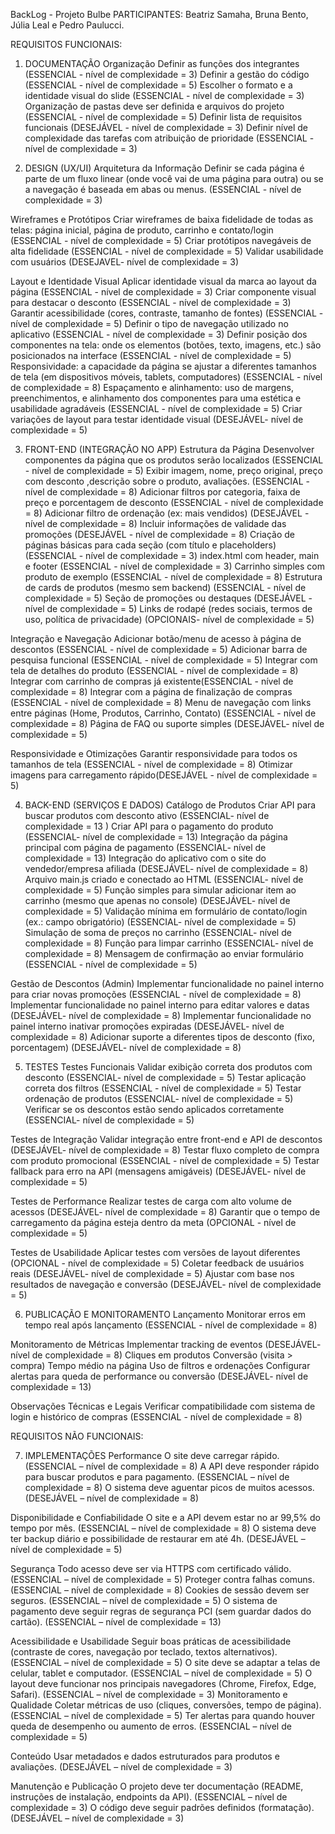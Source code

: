 BackLog - Projeto Bulbe
PARTICIPANTES: Beatriz Samaha, Bruna Bento, Júlia Leal e Pedro Paulucci.


REQUISITOS FUNCIONAIS:


1. DOCUMENTAÇÃO
Organização
    Definir as funções dos integrantes (ESSENCIAL - nível de complexidade = 3)
    Definir a gestão do código (ESSENCIAL - nível de complexidade = 5)
    Escolher o formato e a identidade visual do slide (ESSENCIAL - nível de complexidade = 3)
    Organização de pastas deve ser definida e arquivos do projeto (ESSENCIAL - nível de complexidade = 5)
    Definir lista de requisitos funcionais (DESEJÁVEL - nível de complexidade = 3)
    Definir nível de complexidade das tarefas com atribuição de prioridade (ESSENCIAL - nível de complexidade = 3)


2. DESIGN (UX/UI)
Arquitetura da Informação
    Definir se cada página é parte de um fluxo linear (onde você vai de uma página para outra) ou se a navegação é baseada em abas ou menus. (ESSENCIAL - nível de complexidade = 3)

Wireframes e Protótipos
    Criar wireframes de baixa fidelidade de todas as telas: página inicial, página de produto, carrinho e contato/login (ESSENCIAL - nível de complexidade = 5)
    Criar protótipos navegáveis de alta fidelidade (ESSENCIAL - nível de complexidade = 5)
    Validar usabilidade com usuários (DESEJAVEL- nível de complexidade = 3)

Layout e Identidade Visual
    Aplicar identidade visual da marca ao layout da página (ESSENCIAL - nível de complexidade = 3)
    Criar componente visual para destacar o desconto (ESSENCIAL - nível de complexidade = 3)
    Garantir acessibilidade (cores, contraste, tamanho de fontes) (ESSENCIAL - nível de complexidade = 5)
    Definir o tipo de navegação utilizado no aplicativo (ESSENCIAL - nível de complexidade = 3)
    Definir posição dos componentes na tela: onde os elementos (botões, texto, imagens, etc.) são posicionados na interface (ESSENCIAL - nível de complexidade = 5)
    Responsividade: a capacidade da página se ajustar a diferentes tamanhos de tela (em dispositivos móveis, tablets, computadores) (ESSENCIAL - nível de complexidade = 8)
    Espaçamento e alinhamento: uso de margens, preenchimentos, e alinhamento dos componentes para uma estética e usabilidade agradáveis (ESSENCIAL - nível de complexidade = 5)
    Criar variações de layout para testar identidade visual (DESEJÁVEL- nível de complexidade = 5)


3. FRONT-END (INTEGRAÇÃO NO APP)
Estrutura da Página
    Desenvolver componentes da página que os produtos serão localizados (ESSENCIAL - nível de complexidade = 5)
    Exibir imagem, nome, preço original, preço com desconto ,descrição sobre o produto, avaliações. (ESSENCIAL - nível de complexidade = 8)
    Adicionar filtros por categoria, faixa de preço e porcentagem de desconto (ESSENCIAL - nível de complexidade = 8)
    Adicionar filtro de ordenação (ex: mais vendidos) (DESEJÁVEL - nível de complexidade = 8)
    Incluir informações de validade das promoções (DESEJÁVEL - nível de complexidade = 8)
    Criação de páginas básicas para cada seção (com título e placeholders) (ESSENCIAL - nível de complexidade = 3)
    index.html com header, main e footer (ESSENCIAL - nível de complexidade = 3)
    Carrinho simples com produto de exemplo (ESSENCIAL - nível de complexidade = 8)
    Estrutura de cards de produtos (mesmo sem backend) (ESSENCIAL - nível de complexidade = 5)
    Seção de promoções ou destaques (DESEJÁVEL - nível de complexidade = 5)
    Links de rodapé (redes sociais, termos de uso, política de privacidade) (OPCIONAIS- nível de complexidade = 5)
    
Integração e Navegação
    Adicionar botão/menu de acesso à página de descontos (ESSENCIAL - nível de complexidade = 5)
    Adicionar barra de pesquisa funcional (ESSENCIAL - nível de complexidade = 5)
    Integrar com tela de detalhes do produto (ESSENCIAL - nível de complexidade = 8)
    Integrar com carrinho de compras já existente(ESSENCIAL - nível de complexidade = 8)
    Integrar com a página de finalização de compras (ESSENCIAL - nível de complexidade = 8)
    Menu de navegação com links entre páginas (Home, Produtos, Carrinho, Contato) (ESSENCIAL - nível de complexidade = 8)
    Página de FAQ ou suporte simples (DESEJÁVEL- nível de complexidade = 5)

Responsividade e Otimizações
    Garantir responsividade para todos os tamanhos de tela (ESSENCIAL - nível de complexidade = 8)
    Otimizar imagens para carregamento rápido(DESEJÁVEL - nível de complexidade = 5)


4. BACK-END (SERVIÇOS E DADOS)
Catálogo de Produtos
    Criar API para buscar produtos com desconto ativo (ESSENCIAL- nível de complexidade = 13 )
    Criar API para o pagamento do produto (ESSENCIAL- nível de complexidade = 13)
    Integração da página principal com página de pagamento (ESSENCIAL- nível de complexidade = 13)
    Integração do aplicativo com o site do vendedor/empresa afiliada (DESEJÁVEL- nível de complexidade = 8)
    Arquivo main.js criado e conectado ao HTML (ESSENCIAL- nível de complexidade = 5)
    Função simples para simular adicionar item ao carrinho (mesmo que apenas no console) (DESEJÁVEL- nível de complexidade = 5)
    Validação mínima em formulário de contato/login (ex.: campo obrigatório) (ESSENCIAL- nível de complexidade = 5)
    Simulação de soma de preços no carrinho (ESSENCIAL- nível de complexidade = 8)
    Função para limpar carrinho (ESSENCIAL- nível de complexidade = 8)
    Mensagem de confirmação ao enviar formulário (ESSENCIAL - nível de complexidade = 5)

Gestão de Descontos (Admin)
    Implementar funcionalidade no painel interno para criar novas promoções (ESSENCIAL - nível de complexidade = 8)
    Implementar funcionalidade no painel interno para editar valores e datas (DESEJÁVEL- nível de complexidade = 8)
    Implementar funcionalidade no painel interno inativar promoções expiradas (DESEJÁVEL- nível de complexidade = 8)
    Adicionar suporte a diferentes tipos de desconto (fixo, porcentagem) (DESEJÁVEL- nível de complexidade = 8)


5. TESTES
Testes Funcionais
    Validar exibição correta dos produtos com desconto (ESSENCIAL- nível de complexidade = 5)
    Testar aplicação correta dos filtros (ESSENCIAL - nível de complexidade = 5)
    Testar ordenação de produtos (ESSENCIAL- nível de complexidade = 5)
    Verificar se os descontos estão sendo aplicados corretamente (ESSENCIAL- nível de complexidade = 5)

Testes de Integração
    Validar integração entre front-end e API de descontos (DESEJÁVEL- nível de complexidade = 8)
    Testar fluxo completo de compra com produto promocional (ESSENCIAL - nível de complexidade = 5)
    Testar fallback para erro na API (mensagens amigáveis) (DESEJÁVEL- nível de complexidade = 5)

Testes de Performance
    Realizar testes de carga com alto volume de acessos (DESEJÁVEL- nível de complexidade = 8)
    Garantir que o tempo de carregamento da página esteja dentro da meta (OPCIONAL - nível de complexidade = 5)

Testes de Usabilidade
    Aplicar testes com versões de layout diferentes (OPCIONAL - nível de complexidade = 5)
    Coletar feedback de usuários reais (DESEJÁVEL- nível de complexidade = 5)
    Ajustar com base nos resultados de navegação e conversão (DESEJÁVEL- nível de complexidade = 5)


6. PUBLICAÇÃO E MONITORAMENTO
Lançamento
    Monitorar erros em tempo real após lançamento (ESSENCIAL - nível de complexidade = 8)

Monitoramento de Métricas
    Implementar tracking de eventos (DESEJÁVEL- nível de complexidade = 8)
    Cliques em produtos
    Conversão (visita > compra)
    Tempo médio na página
    Uso de filtros e ordenações
    Configurar alertas para queda de performance ou conversão (DESEJÁVEL- nível de complexidade = 13)

Observações Técnicas e Legais
     Verificar compatibilidade com sistema de login e histórico de compras (ESSENCIAL - nível de complexidade = 8)



REQUISITOS NÃO FUNCIONAIS:


7. IMPLEMENTAÇÕES
Performance
    O site deve carregar rápido. (ESSENCIAL – nível de complexidade = 8)
    A API deve responder rápido para buscar produtos e para pagamento. (ESSENCIAL – nível de complexidade = 8)
    O sistema deve aguentar picos de muitos acessos. (DESEJÁVEL – nível de complexidade = 8)

Disponibilidade e Confiabilidade
    O site e a API devem estar no ar 99,5% do tempo por mês. (ESSENCIAL – nível de complexidade = 8)
    O sistema deve ter backup diário e possibilidade de restaurar em até 4h. (DESEJÁVEL – nível de complexidade = 5)

Segurança
    Todo acesso deve ser via HTTPS com certificado válido. (ESSENCIAL – nível de complexidade = 5)
    Proteger contra falhas comuns. (ESSENCIAL – nível de complexidade = 8)
    Cookies de sessão devem ser seguros. (ESSENCIAL – nível de complexidade = 5)
    O sistema de pagamento deve seguir regras de segurança PCI (sem guardar dados do cartão). (ESSENCIAL – nível de complexidade = 13)

Acessibilidade e Usabilidade
    Seguir boas práticas de acessibilidade (contraste de cores, navegação por teclado, textos alternativos). (ESSENCIAL – nível de complexidade = 5)
    O site deve se adaptar a telas de celular, tablet e computador. (ESSENCIAL – nível de complexidade = 5)
    O layout deve funcionar nos principais navegadores (Chrome, Firefox, Edge, Safari). (ESSENCIAL – nível de complexidade = 3)
Monitoramento e Qualidade
    Coletar métricas de uso (cliques, conversões, tempo de página). (ESSENCIAL – nível de complexidade = 5)
    Ter alertas para quando houver queda de desempenho ou aumento de erros. (ESSENCIAL – nível de complexidade = 5)

Conteúdo
    Usar metadados e dados estruturados para produtos e avaliações. (DESEJÁVEL – nível de complexidade = 3)

Manutenção e Publicação
    O projeto deve ter documentação (README, instruções de instalação, endpoints da API). (ESSENCIAL – nível de complexidade = 3)
    O código deve seguir padrões definidos (formatação). (DESEJÁVEL – nível de complexidade = 3)











